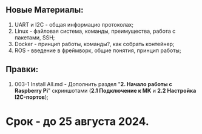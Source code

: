 ## Новые Материалы:
1. UART и I2C - общая информацио протоколах;
2. Linux - файловая система, команды, преимущества, работа с пакетами, SSH;
3. Docker - принцип работы, команды?, как собрать контейнер;
4. ROS - введение в фреймворк, общие понятия, принцип работы;

## Правки:
1. 003-1 Install All.md - Дополнить раздел "**2. Начало работы с Raspberry Pi**" скриншотами (**2.1 Подключение к МК** и **2.2 Настройка I2C-портов**);


# Срок - до 25 августа 2024.
